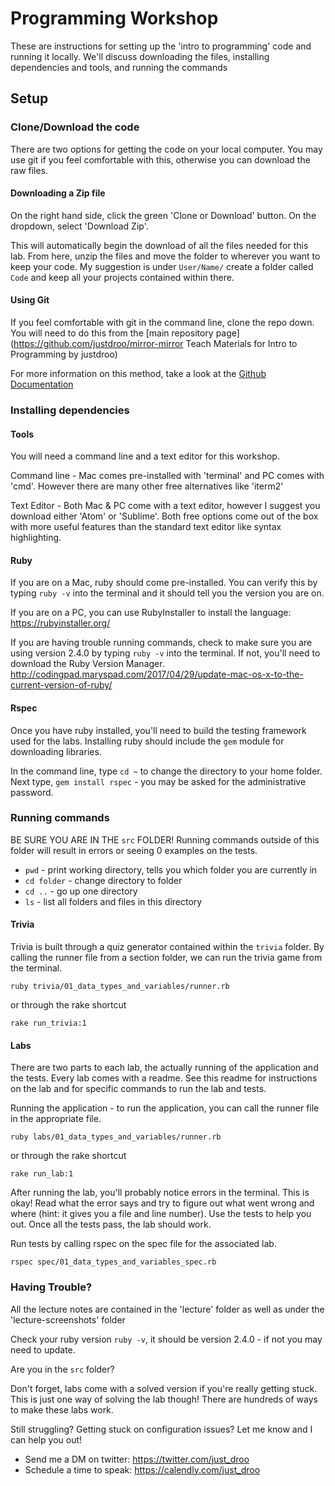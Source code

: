 # Programming Workshop

These are instructions for setting up the 'intro to programming' code and running it locally. We'll discuss downloading the files, installing dependencies and tools, and running the commands

## Setup

### Clone/Download the code

There are two options for getting the code on your local computer. You may use git if you feel comfortable with this, otherwise you can download the raw files.

#### Downloading a Zip file
On the right hand side, click the green 'Clone or Download' button. On the dropdown, select 'Download Zip'.

This will automatically begin the download of all the files needed for this lab. From here, unzip the files and move the folder to wherever you want to keep your code. My suggestion is under `User/Name/` create a folder called `Code` and keep all your projects contained within there.

#### Using Git
If you feel comfortable with git in the command line, clone the repo down. You will need to do this from the [main repository page](https://github.com/justdroo/mirror-mirror Teach Materials for Intro to Programming by justdroo)

For more information on this method, take a look at the [Github Documentation](https://help.github.com/articles/cloning-a-repository/)

### Installing dependencies

#### Tools
You will need a command line and a text editor for this workshop.

Command line - Mac comes pre-installed with 'terminal' and PC comes with 'cmd'. However there are many other free alternatives like 'iterm2'

Text Editor - Both Mac & PC come with a text editor, however I suggest you download either 'Atom' or 'Sublime'. Both free options come out of the box with more useful features than the standard text editor like syntax highlighting.

#### Ruby
If you are on a Mac, ruby should come pre-installed. You can verify this by typing `ruby -v` into the terminal and it should tell you the version you are on.

If you are on a PC, you can use RubyInstaller to install the language:
https://rubyinstaller.org/

If you are having trouble running commands, check to make sure you are using version 2.4.0 by typing `ruby -v` into the terminal. If not, you'll need to download the Ruby Version Manager.
http://codingpad.maryspad.com/2017/04/29/update-mac-os-x-to-the-current-version-of-ruby/

#### Rspec
Once you have ruby installed, you'll need to build the testing framework used for the labs. Installing ruby should include the `gem` module for downloading libraries.

In the command line, type `cd ~` to change the directory to your home folder. Next type, `gem install rspec` - you may be asked for the administrative password.

### Running commands

BE SURE YOU ARE IN THE `src` FOLDER! Running commands outside of this folder will result in errors or seeing 0 examples on the tests.

- `pwd` - print working directory, tells you which folder you are currently in
- `cd folder` - change directory to folder
- `cd ..` - go up one directory
- `ls` - list all folders and files in this directory

#### Trivia

Trivia is built through a quiz generator contained within the `trivia` folder. By calling the runner file from a section folder, we can run the trivia game from the terminal.

`ruby trivia/01_data_types_and_variables/runner.rb`

or through the rake shortcut

`rake run_trivia:1`

#### Labs

There are two parts to each lab, the actually running of the application and the tests. Every lab comes with a readme. See this readme for instructions on the lab and for specific commands to run the lab and tests.

Running the application - to run the application, you can call the runner file in the appropriate file.

`ruby labs/01_data_types_and_variables/runner.rb`

or through the rake shortcut

`rake run_lab:1`

After running the lab, you'll probably notice errors in the terminal. This is okay! Read what the error says and try to figure out what went wrong and where (hint: it gives you a file and line number). Use the tests to help you out. Once all the tests pass, the lab should work.

Run tests by calling rspec on the spec file for the associated lab.

`rspec spec/01_data_types_and_variables_spec.rb`

### Having Trouble?
All the lecture notes are contained in the 'lecture' folder as well as under the 'lecture-screenshots' folder

Check your ruby version `ruby -v`, it should be version 2.4.0 - if not you may need to update.

Are you in the `src` folder?

Don't forget, labs come with a solved version if you're really getting stuck. This is just one way of solving the lab though! There are hundreds of ways to make these labs work.

Still struggling? Getting stuck on configuration issues? Let me know and I can help you out!
- Send me a DM on twitter: https://twitter.com/just_droo
- Schedule a time to speak: https://calendly.com/just_droo
